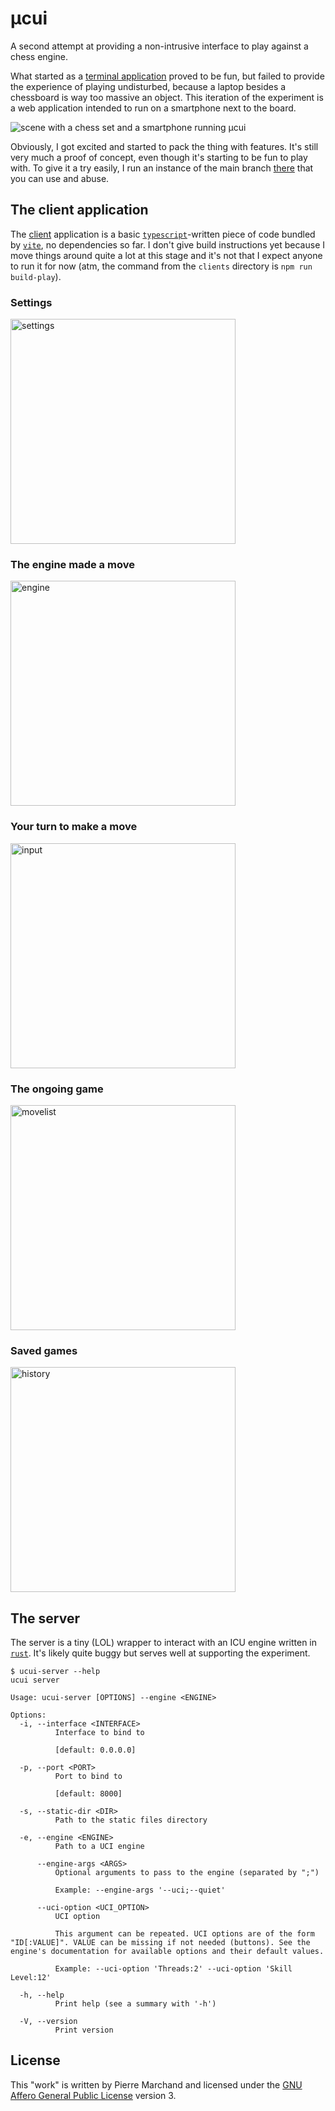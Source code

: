 # µcui

A second attempt at providing a non-intrusive interface to play
against a chess engine.

What started as a [terminal application](./cli/README.md) proved to be fun, but failed to
provide the experience of playing undisturbed, because a laptop besides
a chessboard is way too massive an object.
This iteration of the experiment is a web application intended to run
on a smartphone next to the board.

![scene with a chess set and a smartphone running µcui](./picture.jpg)

Obviously, I got excited and started to pack the thing with features.
It's still very much a proof of concept, even though it's starting
to be fun to play with. To give it a try easily, I run an instance
of the main branch [there](https://ucui.atelier-cartographique.be)
that you can use and abuse.

## The client application

The [client](./clients/apps/play/) application is a basic [`typescript`](https://www.typescriptlang.org/)-written
piece of code bundled by [`vite`](https://vite.dev/), no dependencies so far.
I don't give build instructions yet because I move things around quite a lot
at this stage and it's not that I expect anyone to run it for now (atm, the
command from the `clients` directory is `npm run build-play`).

### Settings

[<img alt="settings" src="./screenshots/settings.jpg" width="360px" />](./screenshots/settings.jpg)

### The engine made a move

[<img alt="engine" src="./screenshots/engine.jpg" width="360px" />](./screenshots/engine.jpg)

### Your turn to make a move

[<img alt="input" src="./screenshots/input.jpg" width="360px" />](./screenshots/input.jpg)

### The ongoing game

[<img alt="movelist" src="./screenshots/movelist.jpg" width="360px" />](./screenshots/movelist.jpg)

### Saved games

[<img alt="history" src="./screenshots/history.jpg" width="360px" />](./screenshots/history.jpg)

## The server

The server is a tiny (LOL) wrapper to interact with an ICU engine written
in [`rust`](https://www.rust-lang.org/). It's likely quite buggy but serves
well at supporting the experiment.

```
$ ucui-server --help
ucui server

Usage: ucui-server [OPTIONS] --engine <ENGINE>

Options:
  -i, --interface <INTERFACE>
          Interface to bind to

          [default: 0.0.0.0]

  -p, --port <PORT>
          Port to bind to

          [default: 8000]

  -s, --static-dir <DIR>
          Path to the static files directory

  -e, --engine <ENGINE>
          Path to a UCI engine

      --engine-args <ARGS>
          Optional arguments to pass to the engine (separated by ";")

          Example: --engine-args '--uci;--quiet'

      --uci-option <UCI_OPTION>
          UCI option

          This argument can be repeated. UCI options are of the form "ID[:VALUE]". VALUE can be missing if not needed (buttons). See the engine's documentation for available options and their default values.

          Example: --uci-option 'Threads:2' --uci-option 'Skill Level:12'

  -h, --help
          Print help (see a summary with '-h')

  -V, --version
          Print version

```

## License

This "work" is written by Pierre Marchand and licensed under the [GNU Affero General Public License](https://www.gnu.org/licenses/agpl-3.0.en.html) version 3.
